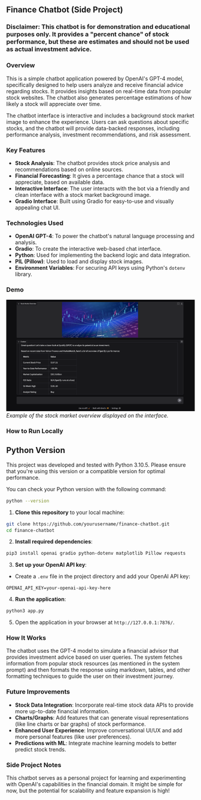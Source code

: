 ## Finance Chatbot (Side Project)

### Disclaimer: This chatbot is for demonstration and educational purposes only. It provides a "percent chance" of stock performance, but these are estimates and should not be used as actual investment advice.
 
### Overview
This is a simple chatbot application powered by OpenAI's GPT-4 model, specifically designed to help users analyze and receive financial advice regarding stocks. It provides insights based on real-time data from popular stock websites. The chatbot also generates percentage estimations of how likely a stock will appreciate over time.
 
The chatbot interface is interactive and includes a background stock market image to enhance the experience. Users can ask questions about specific stocks, and the chatbot will provide data-backed responses, including performance analysis, investment recommendations, and risk assessment. 
 
### Key Features
- **Stock Analysis**: The chatbot provides stock price analysis and recommendations based on online sources.
- **Financial Forecasting**: It gives a percentage chance that a stock will appreciate, based on available data.
- **Interactive Interface**: The user interacts with the bot via a friendly and clean interface with a stock market background image.
- **Gradio Interface**: Built using Gradio for easy-to-use and visually appealing chat UI.
 
### Technologies Used
- **OpenAI GPT-4**: To power the chatbot's natural language processing and analysis.
- **Gradio**: To create the interactive web-based chat interface.
- **Python**: Used for implementing the backend logic and data integration.
- **PIL (Pillow)**: Used to load and display stock images.
- **Environment Variables**: For securing API keys using Python's `dotenv` library.
 
### Demo

![Stock Market Image](./demo.png)  
*Example of the stock market overview displayed on the interface.*

### How to Run Locally

## Python Version

This project was developed and tested with Python 3.10.5. Please ensure that you're using this version or a compatible version for optimal performance.

You can check your Python version with the following command:

```bash
python --version
```

1. **Clone this repository** to your local machine:
```bash
git clone https://github.com/yourusername/finance-chatbot.git
cd finance-chatbot
```


2. **Install required dependencies**:
```bash
pip3 install openai gradio python-dotenv matplotlib Pillow requests
```
 
3. **Set up your OpenAI API key**:
- Create a `.env` file in the project directory and add your OpenAI API key:
```
OPENAI_API_KEY=your-openai-api-key-here
```
 
4. **Run the application**:
```bash
python3 app.py
```

5. Open the application in your browser at `http://127.0.0.1:7876/`.


### How It Works
The chatbot uses the GPT-4 model to simulate a financial advisor that provides investment advice based on user queries. The system fetches information from popular stock resources (as mentioned in the system prompt) and then formats the response using markdown, tables, and other formatting techniques to guide the user on their investment journey.


### Future Improvements
- **Stock Data Integration**: Incorporate real-time stock data APIs to provide more up-to-date financial information.
- **Charts/Graphs**: Add features that can generate visual representations (like line charts or bar graphs) of stock performance.
- **Enhanced User Experience**: Improve conversational UI/UX and add more personal features (like user preferences).
- **Predictions with ML**: Integrate machine learning models to better predict stock trends.


### Side Project Notes
This chatbot serves as a personal project for learning and experimenting with OpenAI's capabilities in the financial domain. It might be simple for now, but the potential for scalability and feature expansion is high!
